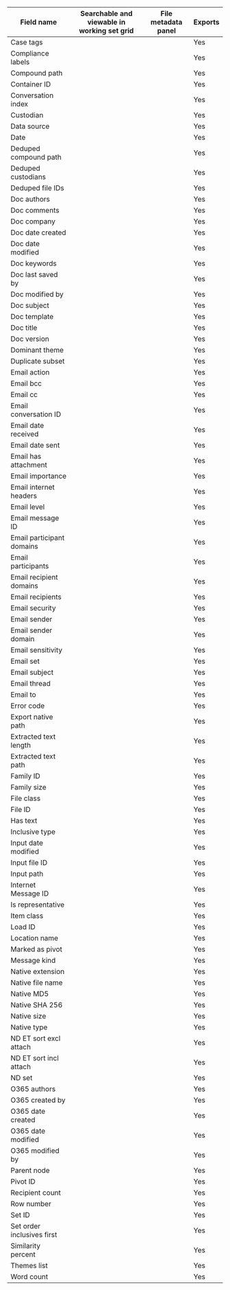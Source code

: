 | **Field name**             | **Searchable and viewable in working set grid** | **File metadata panel** | **Exports** |
| -------------------------- | ----------------------------------------------- | ----------------------- | ----------- |
| Case tags                  |                                                 |                         | Yes         |
| Compliance labels          |                                                 |                         | Yes         |
| Compound path              |                                                 |                         | Yes         |
| Container ID               |                                                 |                         | Yes         |
| Conversation index         |                                                 |                         | Yes         |
| Custodian                  |                                                 |                         | Yes         |
| Data source                |                                                 |                         | Yes         |
| Date                       |                                                 |                         | Yes         |
| Deduped compound path      |                                                 |                         | Yes         |
| Deduped custodians         |                                                 |                         | Yes         |
| Deduped file IDs           |                                                 |                         | Yes         |
| Doc authors                |                                                 |                         | Yes         |
| Doc comments               |                                                 |                         | Yes         |
| Doc company                |                                                 |                         | Yes         |
| Doc date created           |                                                 |                         | Yes         |
| Doc date modified          |                                                 |                         | Yes         |
| Doc keywords               |                                                 |                         | Yes         |
| Doc last saved by          |                                                 |                         | Yes         |
| Doc modified by            |                                                 |                         | Yes         |
| Doc subject                |                                                 |                         | Yes         |
| Doc template               |                                                 |                         | Yes         |
| Doc title                  |                                                 |                         | Yes         |
| Doc version                |                                                 |                         | Yes         |
| Dominant theme             |                                                 |                         | Yes         |
| Duplicate subset           |                                                 |                         | Yes         |
| Email action               |                                                 |                         | Yes         |
| Email bcc                  |                                                 |                         | Yes         |
| Email cc                   |                                                 |                         | Yes         |
| Email conversation ID      |                                                 |                         | Yes         |
| Email date received        |                                                 |                         | Yes         |
| Email date sent            |                                                 |                         | Yes         |
| Email has attachment       |                                                 |                         | Yes         |
| Email importance           |                                                 |                         | Yes         |
| Email internet headers     |                                                 |                         | Yes         |
| Email level                |                                                 |                         | Yes         |
| Email message ID           |                                                 |                         | Yes         |
| Email participant domains  |                                                 |                         | Yes         |
| Email participants         |                                                 |                         | Yes         |
| Email recipient domains    |                                                 |                         | Yes         |
| Email recipients           |                                                 |                         | Yes         |
| Email security             |                                                 |                         | Yes         |
| Email sender               |                                                 |                         | Yes         |
| Email sender domain        |                                                 |                         | Yes         |
| Email sensitivity          |                                                 |                         | Yes         |
| Email set                  |                                                 |                         | Yes         |
| Email subject              |                                                 |                         | Yes         |
| Email thread               |                                                 |                         | Yes         |
| Email to                   |                                                 |                         | Yes         |
| Error code                 |                                                 |                         | Yes         |
| Export native path         |                                                 |                         | Yes         |
| Extracted text length      |                                                 |                         | Yes         |
| Extracted text path        |                                                 |                         | Yes         |
| Family ID                  |                                                 |                         | Yes         |
| Family size                |                                                 |                         | Yes         |
| File class                 |                                                 |                         | Yes         |
| File ID                    |                                                 |                         | Yes         |
| Has text                   |                                                 |                         | Yes         |
| Inclusive type             |                                                 |                         | Yes         |
| Input date modified        |                                                 |                         | Yes         |
| Input file ID              |                                                 |                         | Yes         |
| Input path                 |                                                 |                         | Yes         |
| Internet Message ID        |                                                 |                         | Yes         |
| Is representative          |                                                 |                         | Yes         |
| Item class                 |                                                 |                         | Yes         |
| Load ID                    |                                                 |                         | Yes         |
| Location name              |                                                 |                         | Yes         |
| Marked as pivot            |                                                 |                         | Yes         |
| Message kind               |                                                 |                         | Yes         |
| Native extension           |                                                 |                         | Yes         |
| Native file name           |                                                 |                         | Yes         |
| Native MD5                 |                                                 |                         | Yes         |
| Native SHA 256             |                                                 |                         | Yes         |
| Native size                |                                                 |                         | Yes         |
| Native type                |                                                 |                         | Yes         |
| ND ET sort excl attach     |                                                 |                         | Yes         |
| ND ET sort incl attach     |                                                 |                         | Yes         |
| ND set                     |                                                 |                         | Yes         |
| O365 authors               |                                                 |                         | Yes         |
| O365 created by            |                                                 |                         | Yes         |
| O365 date created          |                                                 |                         | Yes         |
| O365 date modified         |                                                 |                         | Yes         |
| O365 modified by           |                                                 |                         | Yes         |
| Parent node                |                                                 |                         | Yes         |
| Pivot ID                   |                                                 |                         | Yes         |
| Recipient count            |                                                 |                         | Yes         |
| Row number                 |                                                 |                         | Yes         |
| Set ID                     |                                                 |                         | Yes         |
| Set order inclusives first |                                                 |                         | Yes         |
| Similarity percent         |                                                 |                         | Yes         |
| Themes list                |                                                 |                         | Yes         |
| Word count                 |                                                 |                         | Yes         |
